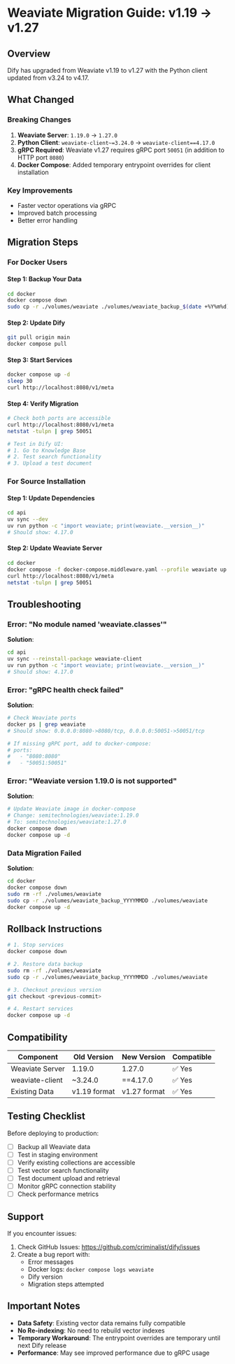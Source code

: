 # Weaviate Migration Guide: v1.19 → v1.27

## Overview

Dify has upgraded from Weaviate v1.19 to v1.27 with the Python client updated from v3.24 to v4.17.

## What Changed

### Breaking Changes

1. **Weaviate Server**: `1.19.0` → `1.27.0`
1. **Python Client**: `weaviate-client~=3.24.0` → `weaviate-client==4.17.0`
1. **gRPC Required**: Weaviate v1.27 requires gRPC port `50051` (in addition to HTTP port `8080`)
1. **Docker Compose**: Added temporary entrypoint overrides for client installation

### Key Improvements

- Faster vector operations via gRPC
- Improved batch processing
- Better error handling

## Migration Steps

### For Docker Users

#### Step 1: Backup Your Data

```bash
cd docker
docker compose down
sudo cp -r ./volumes/weaviate ./volumes/weaviate_backup_$(date +%Y%m%d)
```

#### Step 2: Update Dify

```bash
git pull origin main
docker compose pull
```

#### Step 3: Start Services

```bash
docker compose up -d
sleep 30
curl http://localhost:8080/v1/meta
```

#### Step 4: Verify Migration

```bash
# Check both ports are accessible
curl http://localhost:8080/v1/meta
netstat -tulpn | grep 50051

# Test in Dify UI:
# 1. Go to Knowledge Base
# 2. Test search functionality
# 3. Upload a test document
```

### For Source Installation

#### Step 1: Update Dependencies

```bash
cd api
uv sync --dev
uv run python -c "import weaviate; print(weaviate.__version__)"
# Should show: 4.17.0
```

#### Step 2: Update Weaviate Server

```bash
cd docker
docker compose -f docker-compose.middleware.yaml --profile weaviate up -d weaviate
curl http://localhost:8080/v1/meta
netstat -tulpn | grep 50051
```

## Troubleshooting

### Error: "No module named 'weaviate.classes'"

**Solution**:

```bash
cd api
uv sync --reinstall-package weaviate-client
uv run python -c "import weaviate; print(weaviate.__version__)"
# Should show: 4.17.0
```

### Error: "gRPC health check failed"

**Solution**:

```bash
# Check Weaviate ports
docker ps | grep weaviate
# Should show: 0.0.0.0:8080->8080/tcp, 0.0.0.0:50051->50051/tcp

# If missing gRPC port, add to docker-compose:
# ports:
#   - "8080:8080"
#   - "50051:50051"
```

### Error: "Weaviate version 1.19.0 is not supported"

**Solution**:

```bash
# Update Weaviate image in docker-compose
# Change: semitechnologies/weaviate:1.19.0
# To: semitechnologies/weaviate:1.27.0
docker compose down
docker compose up -d
```

### Data Migration Failed

**Solution**:

```bash
cd docker
docker compose down
sudo rm -rf ./volumes/weaviate
sudo cp -r ./volumes/weaviate_backup_YYYYMMDD ./volumes/weaviate
docker compose up -d
```

## Rollback Instructions

```bash
# 1. Stop services
docker compose down

# 2. Restore data backup
sudo rm -rf ./volumes/weaviate
sudo cp -r ./volumes/weaviate_backup_YYYYMMDD ./volumes/weaviate

# 3. Checkout previous version
git checkout <previous-commit>

# 4. Restart services
docker compose up -d
```

## Compatibility

| Component | Old Version | New Version | Compatible |
|-----------|-------------|-------------|------------|
| Weaviate Server | 1.19.0 | 1.27.0 | ✅ Yes |
| weaviate-client | ~3.24.0 | ==4.17.0 | ✅ Yes |
| Existing Data | v1.19 format | v1.27 format | ✅ Yes |

## Testing Checklist

Before deploying to production:

- [ ] Backup all Weaviate data
- [ ] Test in staging environment
- [ ] Verify existing collections are accessible
- [ ] Test vector search functionality
- [ ] Test document upload and retrieval
- [ ] Monitor gRPC connection stability
- [ ] Check performance metrics

## Support

If you encounter issues:

1. Check GitHub Issues: https://github.com/criminalist/dify/issues
1. Create a bug report with:
   - Error messages
   - Docker logs: `docker compose logs weaviate`
   - Dify version
   - Migration steps attempted

## Important Notes

- **Data Safety**: Existing vector data remains fully compatible
- **No Re-indexing**: No need to rebuild vector indexes
- **Temporary Workaround**: The entrypoint overrides are temporary until next Dify release
- **Performance**: May see improved performance due to gRPC usage
